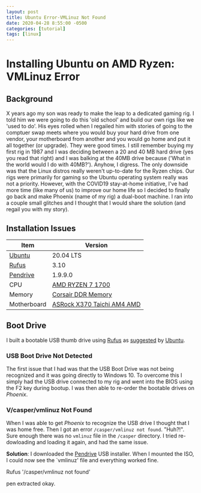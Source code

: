 ```yaml
---
layout: post
title: Ubuntu Error-VMLinuz Not Found
date: 2020-04-28 8:55:00 -0500
categories: [tutorial]
tags: [linux]
---
```



# Installing Ubuntu on AMD Ryzen: VMLinuz Error

## Background

X years ago my son was ready to make the leap to a dedicated gaming rig. I told him we were going to do this 'old school' and build our own rigs like we 'used to do'. His eyes rolled when I regailed him with stories of going to the comptuer swap meets where you would buy your hard drive from one vendor, your motherboard from another and you would go home and put it all together (or upgrade). They were good times. I still remember buying my first rig in 1987 and I was deciding between a 20 and 40 MB hard drive (yes you read that right) and I was balking at the 40MB drive because ('What in the world would I do with 40MB?'). Anyhow, I digress. The only downside was that the Linux distros really weren't up-to-date for the Ryzen chips. Our rigs were primarily for gaming so the Ubuntu operating system really was not a priority. However, with the COVID19 stay-at-home initiative, I've had more time (like many of us) to improve our home life so I decided to finally go back and make Phoenix (name of my rig) a dual-boot machine. I ran into a couple small glitches and I thought that I would share the solution (and regail you with my story).

## Installation Issues

|Item	| Version|
|---	|---	|
|[Ubuntu](https://ubuntu.com/)	| 20.04 LTS |
|[Rufus](https://rufus.ie/)	|3.10|  
|[Pendrive](https://www.pendrivelinux.com/universal-usb-installer-easy-as-1-2-3/)|1.9.9.0|  
|CPU|[AMD RYZEN 7 1700](https://www.newegg.com/amd-ryzen-7-1700/p/N82E16819113428?Item=N82E16819113428)|
|Memory | [Corsair DDR Memory](https://www.newegg.com/corsair-16gb-288-pin-ddr4-sdram/p/N82E16820233863?Item=N82E16820233863)
|Motherboard|[ASRock X370 Taichi AM4 AMD](https://www.newegg.com/asrock-x370-taichi/p/N82E16813157757?Item=N82E16813157757)

## Boot Drive

I built a bootable USB thumb drive using [Rufus](https://rufus.ie/) as [suggested](https://ubuntu.com/tutorials/tutorial-create-a-usb-stick-on-windows#2-requirements) by [Ubuntu](https://ubuntu.com). 

### USB Boot Drive Not Detected

The first issue that I had was that the USB Boot Drive was not being recognized and it was going directly to Windows 10. To overcome this I simply had the USB drive connected to my rig and went into the BIOS using the F2 key during bootup. I was then able to re-order the bootable drives on *Phoenix*.

### V/casper/vmlinuz Not Found

When I was able to get *Phoenix* to recognize the USB drive I thought that I was home free. Then I got an error `/casper/vmlinuz not found`. "Huh?!". Sure enough there was no `vmlinuz` file in the `/casper` directory. I tried re-dowloading and loading it again, and had the same issue. 

**Solution**: I downloaded the [Pendrive](https://www.pendrivelinux.com/universal-usb-installer-easy-as-1-2-3/) USB installer. When I mounted the ISO, I could now see the `vmlinuz' file and everything worked fine.

Rufus
'/casper/vmlinuz not found'

pen extracted okay.